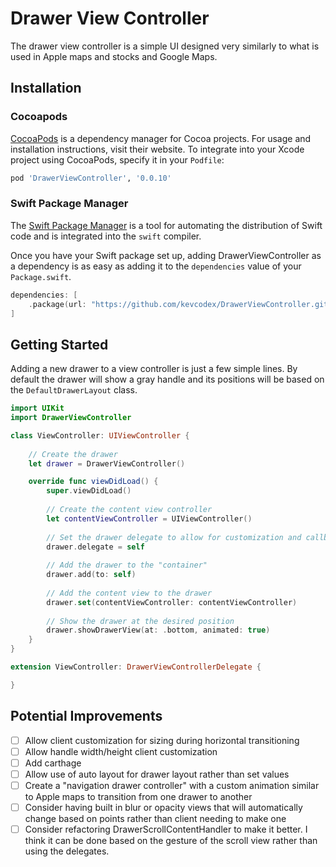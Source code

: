 # Drawer View Controller

The drawer view controller is a simple UI designed very similarly to what is used in Apple maps and stocks and Google Maps.

## Installation

### Cocoapods

[CocoaPods](https://cocoapods.org) is a dependency manager for Cocoa projects. For usage and installation instructions, visit their website. To integrate into your Xcode project using CocoaPods, specify it in your `Podfile`:

```ruby
pod 'DrawerViewController', '0.0.10'
```

### Swift Package Manager

The [Swift Package Manager](https://swift.org/package-manager/) is a tool for automating the distribution of Swift code and is integrated into the `swift` compiler. 

Once you have your Swift package set up, adding DrawerViewController as a dependency is as easy as adding it to the `dependencies` value of your `Package.swift`.

```swift
dependencies: [
    .package(url: "https://github.com/kevcodex/DrawerViewController.git", from: "1.0.0")
]
```

## Getting Started

Adding a new drawer to a view controller is just a few simple lines. By default the drawer will show a gray handle and its positions will be based on the `DefaultDrawerLayout` class.

```swift
import UIKit
import DrawerViewController

class ViewController: UIViewController {
    
    // Create the drawer
    let drawer = DrawerViewController()

    override func viewDidLoad() {
        super.viewDidLoad()
                
        // Create the content view controller
        let contentViewController = UIViewController()
        
        // Set the drawer delegate to allow for customization and callbacks
        drawer.delegate = self
        
        // Add the drawer to the "container"
        drawer.add(to: self)
        
        // Add the content view to the drawer
        drawer.set(contentViewController: contentViewController)
        
        // Show the drawer at the desired position
        drawer.showDrawerView(at: .bottom, animated: true)
    }
}

extension ViewController: DrawerViewControllerDelegate {

}
```

## Potential Improvements

- [ ] Allow client customization for sizing during horizontal transitioning
- [ ] Allow handle width/height client customization
- [ ] Add carthage
- [ ] Allow use of auto layout for drawer layout rather than set values
- [ ] Create a "navigation drawer controller" with a custom animation similar to Apple maps to transition from one drawer to another
- [ ] Consider having built in blur or opacity views that will automatically change based on points rather than client needing to make one
- [ ] Consider refactoring DrawerScrollContentHandler to make it better. I think it can be done based on the gesture of the scroll view rather than using the delegates. 
